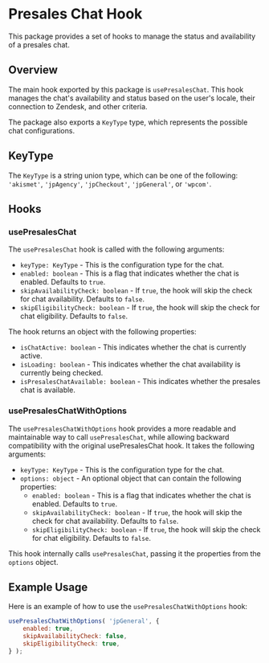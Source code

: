 # Presales Chat Hook

This package provides a set of hooks to manage the status and availability of a presales chat.

## Overview

The main hook exported by this package is `usePresalesChat`. This hook manages the chat's availability and status based on the user's locale, their connection to Zendesk, and other criteria.

The package also exports a `KeyType` type, which represents the possible chat configurations.

## KeyType

The `KeyType` is a string union type, which can be one of the following: `'akismet'`, `'jpAgency'`, `'jpCheckout'`, `'jpGeneral'`, or `'wpcom'`.

## Hooks

### usePresalesChat

The `usePresalesChat` hook is called with the following arguments:

- `keyType: KeyType` - This is the configuration type for the chat.
- `enabled: boolean` - This is a flag that indicates whether the chat is enabled. Defaults to `true`.
- `skipAvailabilityCheck: boolean` - If `true`, the hook will skip the check for chat availability. Defaults to `false`.
- `skipEligibilityCheck: boolean` - If `true`, the hook will skip the check for chat eligibility. Defaults to `false`.

The hook returns an object with the following properties:

- `isChatActive: boolean` - This indicates whether the chat is currently active.
- `isLoading: boolean` - This indicates whether the chat availability is currently being checked.
- `isPresalesChatAvailable: boolean` - This indicates whether the presales chat is available.

### usePresalesChatWithOptions

The `usePresalesChatWithOptions` hook provides a more readable and maintainable way to call `usePresalesChat`, while allowing backward compatibility with the original usePresalesChat hook. It takes the following arguments:

- `keyType: KeyType` - This is the configuration type for the chat.
- `options: object` - An optional object that can contain the following properties:
  - `enabled: boolean` - This is a flag that indicates whether the chat is enabled. Defaults to `true`.
  - `skipAvailabilityCheck: boolean` - If `true`, the hook will skip the check for chat availability. Defaults to `false`.
  - `skipEligibilityCheck: boolean` - If `true`, the hook will skip the check for chat eligibility. Defaults to `false`.

This hook internally calls `usePresalesChat`, passing it the properties from the `options` object.

## Example Usage

Here is an example of how to use the `usePresalesChatWithOptions` hook:

<!-- eslint-disable -->

```javascript
usePresalesChatWithOptions( 'jpGeneral', {
	enabled: true,
	skipAvailabilityCheck: false,
	skipEligibilityCheck: true,
} );
```
